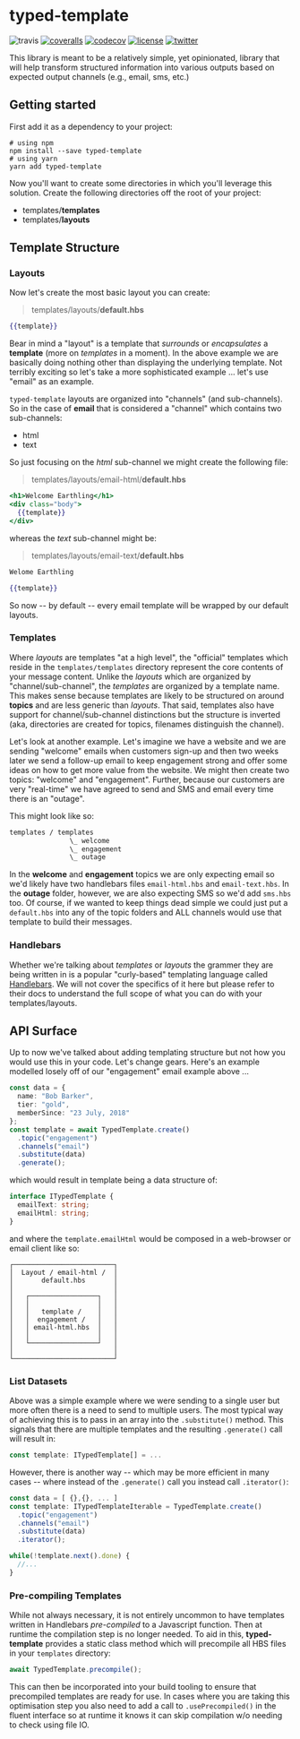 # typed-template

![travis](https://img.shields.io/travis/lifegadget/typed-template.svg) [![coveralls](https://coveralls.io/repos/github/lifegadget/typed-template/badge.svg?branch=master)](https://coveralls.io/github/lifegadget/typed-template) [![codecov](https://codecov.io/gh/lifegadget/typed-template/branch/master/graph/badge.svg)](https://codecov.io/gh/lifegadget/typed-template) [![license](http://img.shields.io/badge/license-MIT-brightgreen.svg)](https://opensource.org/licenses/MIT) [![twitter](https://img.shields.io/twitter/url/http/yankeeinlondon.svg?style=social) ](http://twitter.com/intent/tweet?text=http://bit.ly/typed-template)

This library is meant to be a relatively simple, yet opinionated, library that will help transform structured information into various outputs based on expected output channels (e.g., email, sms, etc.)

## Getting started

First add it as a dependency to your project:

```
# using npm
npm install --save typed-template
# using yarn
yarn add typed-template
```

Now you'll want to create some directories in which you'll leverage this solution. Create the following directories off the root of your project:

* templates/**templates**
* templates/**layouts**

## Template Structure

### Layouts

Now let's create the most basic layout you can create:

> templates/layouts/**default.hbs**

```hbs
{{template}}
```

Bear in mind a "layout" is a template that _surrounds_ or _encapsulates_ a **template** (more on _templates_ in a moment). In the above example we are basically doing nothing other than displaying the underlying template. Not terribly exciting so let's take a more sophisticated example ... let's use "email" as an example.

`typed-template` layouts are organized into "channels" (and sub-channels). So in the case of **email** that is considered a "channel" which contains two sub-channels:

* html
* text

So just focusing on the _html_ sub-channel we might create the following file:

> templates/layouts/email-html/**default.hbs**

```hbs
<h1>Welcome Earthling</h1>
<div class="body">
  {{template}}
</div>
```

whereas the _text_ sub-channel might be:

> templates/layouts/email-text/**default.hbs**

```hbs
Welome Earthling

{{template}}
```

So now -- by default -- every email template will be wrapped by our default layouts.

### Templates

Where _layouts_ are templates "at a high level", the "official" templates which reside in the `templates/templates` directory represent the core contents of your message content. Unlike the _layouts_ which are organized by "channel/sub-channel", the _templates_ are organized by a template name. This makes sense because templates are likely to be structured on around **topics** and are less generic than _layouts_. That said, templates also have support for channel/sub-channel distinctions but the structure is inverted (aka, directories are created for topics, filenames distinguish the channel).

Let's look at another example. Let's imagine we have a website and we are sending "welcome" emails when customers sign-up and then two weeks later we send a follow-up email to keep engagement strong and offer some ideas on how to get more value from the website. We might then create two topics: "welcome" and "engagement". Further, because our customers are very "real-time" we have agreed to send and SMS and email every time there is an "outage".

This might look like so:

```sh
templates / templates
               \_ welcome
               \_ engagement
               \_ outage
```

In the **welcome** and **engagement** topics we are only expecting email so we'd likely have two handlebars files `email-html.hbs` and `email-text.hbs`. In the **outage** folder, however, we are also expecting SMS so we'd add `sms.hbs` too. Of course, if we wanted to keep things dead simple we could just put a `default.hbs` into any of the topic folders and ALL channels would use that template to build their messages.

### Handlebars

Whether we're talking about _templates_ or _layouts_ the grammer they are being written in is a popular "curly-based" templating language called [Handlebars](https://handlebarsjs.com). We will not cover the specifics of it here but please refer to their docs to understand the full scope of what you can do with your templates/layouts.

## API Surface

Up to now we've talked about adding templating structure but not how you would use this in your code. Let's change gears. Here's an example modelled losely off of our "engagement" email example above ...

```ts
const data = {
  name: "Bob Barker",
  tier: "gold",
  memberSince: "23 July, 2018"
};
const template = await TypedTemplate.create()
  .topic("engagement")
  .channels("email")
  .substitute(data)
  .generate();
```

which would result in template being a data structure of:

```ts
interface ITypedTemplate {
  emailText: string;
  emailHtml: string;
}
```

and where the `template.emailHtml` would be composed in a web-browser or email client like so:

```
┌─────────────────────────┐
│  Layout / email-html /  │
│       default.hbs       │
│                         │
│   ┌─────────────────┐   │
│   │                 │   │
│   │   template /    │   │
│   │  engagement /   │   │
│   │ email-html.hbs  │   │
│   │                 │   │
│   └─────────────────┘   │
│                         │
└─────────────────────────┘
```

### List Datasets

Above was a simple example where we were sending to a single user but more often there is a need to send to multiple users. The most typical way of achieving this is to pass in an array into the `.substitute()` method. This signals that there are multiple templates and the resulting `.generate()` call will result in:

```ts
const template: ITypedTemplate[] = ...
```

However, there is another way -- which may be more efficient in many cases -- where instead of the `.generate()` call you instead call `.iterator()`:

```ts
const data = [ {},{}, ... ]
const template: ITypedTemplateIterable = TypedTemplate.create()
  .topic("engagement")
  .channels("email")
  .substitute(data)
  .iterator();

while(!template.next().done) {
  //...
}
```

### Pre-compiling Templates

While not always necessary, it is not entirely uncommon to have templates written in Handlebars _pre-compiled_ to a Javascript function. Then at runtime the compilation step is no longer needed. To aid in this, **typed-template** provides a static class method which will precompile all HBS files in your `templates` directory:

```ts
await TypedTemplate.precompile();
```

This can then be incorporated into your build tooling to ensure that precompiled templates are ready for use. In cases where you are taking this optimisation step you also need to add a call to `.usePrecompiled()` in the fluent interface so at runtime it knows it can skip compilation w/o needing to check using file IO.

